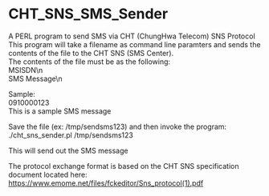 # CHT_SNS_SMS_Sender
A PERL program to send SMS via CHT (ChungHwa Telecom) SNS Protocol
This program will take a filename as command line paramters and sends the contents of the file to the CHT SNS (SMS Center).  
The contents of the file must be as the following:  
MSISDN\n  
SMS Message\n  

Sample:  
0910000123  
This is a sample SMS message  

Save the file (ex: /tmp/sendsms123) and then invoke the program:  
./cht_sns_sender.pl /tmp/sendsms123  

This will send out the SMS message  

The protocol exchange format is based on the CHT SNS specification document located here:  
https://www.emome.net/files/fckeditor/Sns_protocol(1).pdf  

